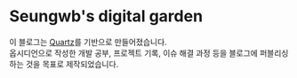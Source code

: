 # Seungwb's digital garden

이 블로그는 [Quartz](https://quartz.jzhao.xyz/)를 기반으로 만들어졌습니다.  
옵시디언으로 작성한 개발 공부, 프로젝트 기록, 이슈 해결 과정 등을 블로그에 퍼블리싱 하는 것을 목표로 제작되었습니다.
